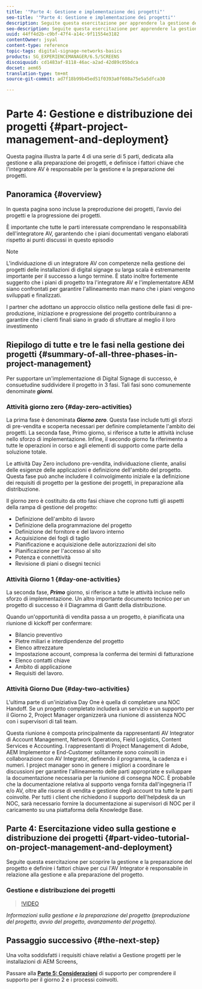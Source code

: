 ```yaml
---
title: '"Parte 4: Gestione e implementazione dei progetti"'
seo-title: '"Parte 4: Gestione e implementazione dei progetti"'
description: Seguite questa esercitazione per apprendere la gestione del progetto e la preparazione della distribuzione (preproduzione, avvio del progetto, avanzamento del progetto). Inoltre, scopri come vengono definiti l'ambito e la pianificazione del progetto, insieme alla raccolta di informazioni su fornitore, manodopera interna e fogli di taglio.
seo-description: Seguite questa esercitazione per apprendere la gestione del progetto e la preparazione della distribuzione (preproduzione, avvio del progetto, avanzamento del progetto). Inoltre, scopri come vengono definiti l'ambito e la pianificazione del progetto, insieme alla raccolta di informazioni su fornitore, manodopera interna e fogli di taglio.
uuid: 44ff4d2b-c9bf-47f4-a14c-9f11554e3182
contentOwner: jsyal
content-type: reference
topic-tags: digital-signage-networks-basics
products: SG_EXPERIENCEMANAGER/6.5/SCREENS
discoiquuid: cd1483af-8118-46ac-a2ad-42d89c05bdca
docset: aem65
translation-type: tm+mt
source-git-commit: ad7f18b99b45ed51f0393a0f608a75e5a5dfca30

---
```



# Parte 4: Gestione e distribuzione dei progetti {#part-project-management-and-deployment}

Questa pagina illustra la parte 4 di una serie di 5 parti, dedicata alla gestione e alla preparazione dei progetti, e definisce i fattori chiave che l'integratore AV è responsabile per la gestione e la preparazione dei progetti.

## Panoramica {#overview}

In questa pagina sono incluse la preproduzione dei progetti, l’avvio dei progetti e la progressione dei progetti.

È importante che tutte le parti interessate comprendano le responsabilità dell'integratore AV, garantendo che i piani documentati vengano elaborati rispetto ai punti discussi in questo episodio

>[!NOTE]
>
>L'individuazione di un integratore AV con competenze nella gestione dei progetti delle installazioni di digital signage su larga scala è estremamente importante per il successo a lungo termine. È stato inoltre fortemente suggerito che i piani di progetto tra l'integratore AV e l'implementatore AEM siano confrontati per garantire l'allineamento man mano che i piani vengono sviluppati e finalizzati.
>
>I partner che adottano un approccio olistico nella gestione delle fasi di pre-produzione, iniziazione e progressione del progetto contribuiranno a garantire che i clienti finali siano in grado di sfruttare al meglio il loro investimento

## Riepilogo di tutte e tre le fasi nella gestione dei progetti {#summary-of-all-three-phases-in-project-management}

Per supportare un'implementazione di Digital Signage di successo, è consuetudine suddividere il progetto in 3 fasi. Tali fasi sono comunemente denominate ***giorni***.

### Attività giorno zero {#day-zero-activities}

La prima fase è denominata ***Giorno zero***. Questa fase include tutti gli sforzi di pre-vendita e scoperta necessari per definire completamente l'ambito dei progetti. La seconda fase, Primo giorno, si riferisce a tutte le attività incluse nello sforzo di implementazione. Infine, il secondo giorno fa riferimento a tutte le operazioni in corso e agli elementi di supporto come parte della soluzione totale.

Le attività Day Zero includono pre-vendita, individuazione cliente, analisi delle esigenze delle applicazioni e definizione dell'ambito del progetto. Questa fase può anche includere il coinvolgimento iniziale e la definizione dei requisiti di progetto per la gestione dei progetti, in preparazione alla distribuzione.

Il giorno zero è costituito da otto fasi chiave che coprono tutti gli aspetti della rampa di gestione del progetto:

* Definizione dell'ambito di lavoro
* Definizione della programmazione del progetto
* Definizione del fornitore e del lavoro interno
* Acquisizione dei fogli di taglio
* Pianificazione e acquisizione delle autorizzazioni del sito
* Pianificazione per l'accesso al sito
* Potenza e connettività
* Revisione di piani o disegni tecnici

### Attività Giorno 1 {#day-one-activities}

La seconda fase, ***Primo*** giorno, si riferisce a tutte le attività incluse nello sforzo di implementazione. Un altro importante documento tecnico per un progetto di successo è il Diagramma di Gantt della distribuzione.

Quando un'opportunità di vendita passa a un progetto, è pianificata una riunione di kickoff per confermare:

* Bilancio preventivo
* Pietre miliari e interdipendenze del progetto
* Elenco attrezzature
* Impostazione account, compresa la conferma dei termini di fatturazione
* Elenco contatti chiave
* Ambito di applicazione
* Requisiti del lavoro.

### Attività Giorno Due {#day-two-activities}

L'ultima parte di un'iniziativa Day One è quella di completare una NOC Handoff. Se un progetto completato includerà un servizio e un supporto per il Giorno 2, Project Manager organizzerà una riunione di assistenza NOC con i supervisori di tali team.

Questa riunione è composta principalmente da rappresentanti AV Integrator di Account Management, Network Operations, Field Logistics, Content Services e Accounting. I rappresentanti di Project Management di Adobe, AEM Implementor e End-Customer solitamente sono coinvolti in collaborazione con AV Integrator, definendo il programma, la cadenza e i numeri. I project manager sono in genere i migliori a coordinare le discussioni per garantire l'allineamento delle parti appropriate e sviluppare la documentazione necessaria per la riunione di consegna NOC. È probabile che la documentazione relativa al supporto venga fornita dall'ingegneria IT e/o AV, oltre alle risorse di vendita e gestione degli account tra tutte le parti coinvolte. Per tutti i client che richiedono il supporto dell'helpdesk da un NOC, sarà necessario fornire la documentazione ai supervisori di NOC per il caricamento su una piattaforma della Knowledge Base.

## Parte 4: Esercitazione video sulla gestione e distribuzione dei progetti {#part-video-tutorial-on-project-management-and-deployment}

Seguite questa esercitazione per scoprire la gestione e la preparazione del progetto e definire i fattori chiave per cui l'AV Integrator è responsabile in relazione alla gestione e alla preparazione del progetto.

###  Gestione e distribuzione dei progetti

>[!VIDEO](https://video.tv.adobe.com/v/28408?captions=ita)

*Informazioni sulla gestione e la preparazione del progetto (preproduzione del progetto, avvio del progetto, avanzamento del progetto).*

## Passaggio successivo {#the-next-step}

Una volta soddisfatti i requisiti chiave relativi a Gestione progetti per le installazioni di AEM Screens,

Passare alla **[Parte 5: Considerazioni](support-considerations.md)** di supporto per comprendere il supporto per il giorno 2 e i processi coinvolti.

